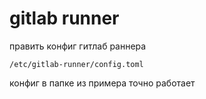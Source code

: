 # gitlab runner 


править конфиг гитлаб раннера

    /etc/gitlab-runner/config.toml

конфиг в папке из примера точно работает

